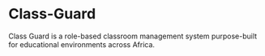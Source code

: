 # Class-Guard
Class Guard is a role-based classroom management system purpose-built for educational environments across Africa.
